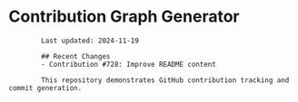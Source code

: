# Contribution Graph Generator
            
            Last updated: 2024-11-19
            
            ## Recent Changes
            - Contribution #728: Improve README content
            
            This repository demonstrates GitHub contribution tracking and commit generation.
        